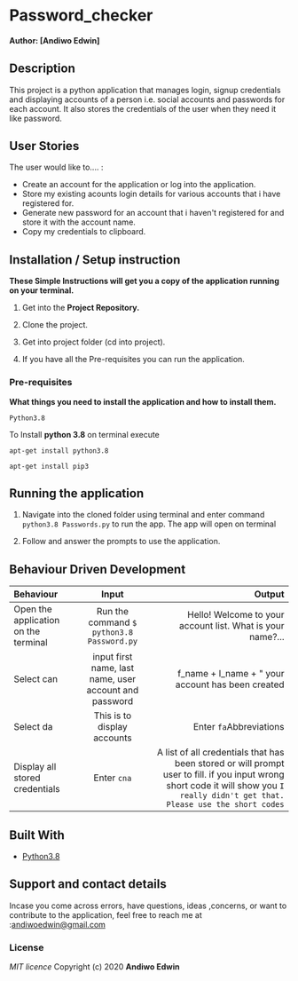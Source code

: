 # Password_checker

#### Author: [Andiwo Edwin]

## Description

This project is a python application that manages  login, signup credentials and displaying accounts of a person i.e. social accounts and passwords for each account. It also stores the credentials of the user when they need it like password.


## User Stories
The user would like to.... :
* Create an account for the application or log into the application.
* Store my existing acounts login details for various accounts that i have registered for.
* Generate new password for an account that i haven't registered for and store it with the account name.   
* Copy my credentials to clipboard.

## Installation / Setup instruction

**These Simple Instructions will get you a copy of the application running on your terminal.**

1. Get into the **Project Repository.**

2. Clone the project.

3. Get into project folder (cd into project).

4. If you have all the Pre-requisites you can run the application.

### Pre-requisites

**What things you need to install the application and how to install them.**

```
Python3.8
```

To Install **python 3.8** on terminal execute

```
apt-get install python3.8
```

```
apt-get install pip3
```

## Running the application

1. Navigate into the cloned folder using terminal and enter command `python3.8 Passwords.py` to run the app.
The app will open on terminal 

2. Follow and answer the prompts to use the application.

## Behaviour Driven Development
| Behaviour | Input | Output |
| :---------------- | :---------------: | ------------------: |
|Open the application on the terminal | Run the command ```$ python3.8 Password.py```|Hello! Welcome to your account list. What is your name?... | input your name and then it will give you the options bellow. <br>* cna ---  Create New Account * da ---  display accounts  * fa --- find accounts * ex --- exit the account|
|Select  can| input first name, last name, user account and password| f_name  + l_name  + " your account has been created |
|Select  da | This is to display accounts |  Enter ```fa```Abbreviations| This is to find account you just enter the account password and it will bring you the account<br>choose ```ex``` to exit your account|
|Display all stored credentials | Enter ```cna```|A list of all credentials that has been stored or will prompt user to fill. if you input wrong short code it will show you ```I really didn't get that. Please use the short codes``` |


## Built With

* [Python3.8](https://docs.python.org/3/)

## Support and contact details
 Incase you come across errors, have questions, ideas ,concerns, or want to contribute to the application, feel free to reach me at :andiwoedwin@gmail.com

### License
*MIT licence*
Copyright (c) 2020 **Andiwo Edwin**